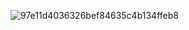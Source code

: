 ![97e11d4036326bef84635c4b134ffeb8](https://github.com/user-attachments/assets/e2a4baef-7306-4d3c-8e66-feb07b53c0b9)
